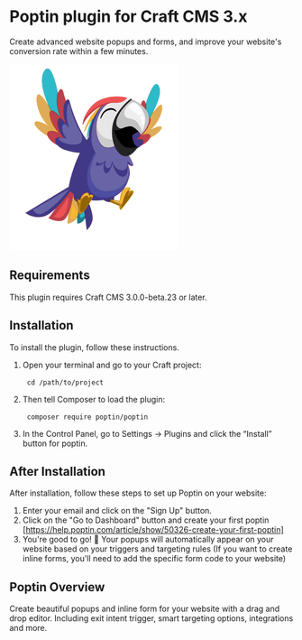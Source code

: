 # Poptin plugin for Craft CMS 3.x

Create advanced website popups and forms, and improve your website's conversion rate within a few minutes.

![Screenshot](src/resources/img/plugin-logo.png)

## Requirements

This plugin requires Craft CMS 3.0.0-beta.23 or later.

## Installation

To install the plugin, follow these instructions.

1. Open your terminal and go to your Craft project:

        cd /path/to/project

2. Then tell Composer to load the plugin:

        composer require poptin/poptin

3. In the Control Panel, go to Settings → Plugins and click the “Install” button for poptin.

## After Installation

After installation, follow these steps to set up Poptin on your website:

1. Enter your email and click on the "Sign Up" button.
2. Click on the "Go to Dashboard" button and create your first poptin [https://help.poptin.com/article/show/50326-create-your-first-poptin]
3. You're good to go! 🥳 Your popups will automatically appear on your website based on your triggers and targeting rules  (If you want to create inline forms, you'll need to add the specific form code to your website)

## Poptin Overview

Create beautiful popups and inline form for your website with a drag and drop editor. Including exit intent trigger, smart targeting options, integrations and more.